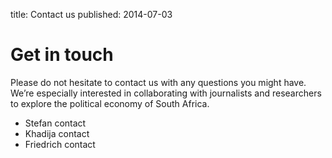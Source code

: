 title: Contact us
published: 2014-07-03

# Get in touch

Please do not hesitate to contact us with any questions you might have. We’re especially interested in collaborating with journalists and researchers to explore the political economy of South Africa. 

* Stefan contact
* Khadija contact
* Friedrich contact
